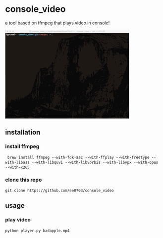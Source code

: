 # console_video
a tool based on ffmpeg that plays video in console!

![preview](https://github.com/ee0703/console_video/raw/master/example.gif)

## installation

### install ffmpeg

     brew install ffmpeg --with-fdk-aac --with-ffplay --with-freetype --with-libass --with-libquvi --with-libvorbis --with-libvpx --with-opus --with-x265

### clone this repo

    git clone https://github.com/ee0703/console_video

## usage

### play video

    python player.py badapple.mp4
